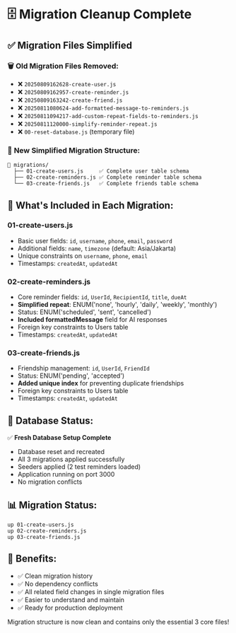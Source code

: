 # 🗄️ Migration Cleanup Complete

## ✅ Migration Files Simplified

### 🗑️ **Old Migration Files Removed:**
- ❌ `20250809162628-create-user.js`
- ❌ `20250809162957-create-reminder.js` 
- ❌ `20250809163242-create-friend.js`
- ❌ `20250811080624-add-formatted-message-to-reminders.js`
- ❌ `20250811094217-add-custom-repeat-fields-to-reminders.js`
- ❌ `20250811120000-simplify-reminder-repeat.js`
- ❌ `00-reset-database.js` (temporary file)

### 📁 **New Simplified Migration Structure:**

```
📂 migrations/
  ├── 01-create-users.js     ✅ Complete user table schema
  ├── 02-create-reminders.js ✅ Complete reminder table schema  
  └── 03-create-friends.js   ✅ Complete friends table schema
```

## 🔧 **What's Included in Each Migration:**

### **01-create-users.js**
- Basic user fields: `id`, `username`, `phone`, `email`, `password`
- Additional fields: `name`, `timezone` (default: Asia/Jakarta)
- Unique constraints on `username`, `phone`, `email`
- Timestamps: `createdAt`, `updatedAt`

### **02-create-reminders.js** 
- Core reminder fields: `id`, `UserId`, `RecipientId`, `title`, `dueAt`
- **Simplified repeat**: ENUM('none', 'hourly', 'daily', 'weekly', 'monthly')
- Status: ENUM('scheduled', 'sent', 'cancelled') 
- **Included formattedMessage** field for AI responses
- Foreign key constraints to Users table
- Timestamps: `createdAt`, `updatedAt`

### **03-create-friends.js**
- Friendship management: `id`, `UserId`, `FriendId`
- Status: ENUM('pending', 'accepted')
- **Added unique index** for preventing duplicate friendships
- Foreign key constraints to Users table
- Timestamps: `createdAt`, `updatedAt`

## 🚀 **Database Status:**

✅ **Fresh Database Setup Complete**
- Database reset and recreated
- All 3 migrations applied successfully
- Seeders applied (2 test reminders loaded)
- Application running on port 3000
- No migration conflicts

## 📊 **Migration Status:**
```
up 01-create-users.js
up 02-create-reminders.js
up 03-create-friends.js
```

## 🎯 **Benefits:**
- ✅ Clean migration history
- ✅ No dependency conflicts
- ✅ All related field changes in single migration files
- ✅ Easier to understand and maintain
- ✅ Ready for production deployment

Migration structure is now clean and contains only the essential 3 core files!
